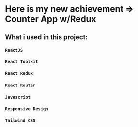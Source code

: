 # Here is my new achievement => Counter App w/Redux

## What i used in this project:

### `ReactJS`
### `React Toolkit`
### `React Redux`
### `React Router`
### `Javascript`
### `Responsive Design`
### `Tailwind CSS`
